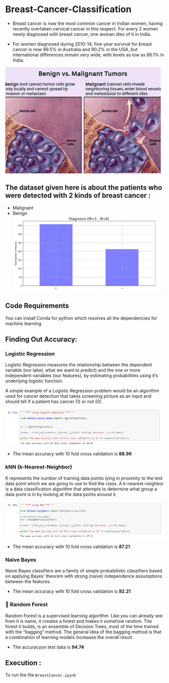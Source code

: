 # Breast-Cancer-Classification

* Breast cancer is now the most common cancer in Indian women, having recently overtaken cervical cancer in this respect.
For every 2 women newly diagnosed with breast cancer, one woman dies of it in India.

* For women diagnosed during 2010-14, five-year survival for breast cancer is now 89.5% in Australia and 90.2% in the USA, but international differences remain very wide, with levels as low as 66.1% in India.

![](MalignantVsBenign.jpg)

## The dataset given here is about the patients who were detected with 2 kinds of breast cancer : 
* Malignant 
* Benign 
![](Diagnosis.png)

## Code Requirements

You can install Conda for python which resolves all the dependencies for machine learning.

## Finding Out Accuracy: 

### Logistic Regression

Logistic Regression measures the relationship between the dependent variable (our label, what we want to predict) and the one or more independent variables (our features), by estimating probabilities using it’s underlying logistic function.

A simple example of a Logistic Regression problem would be an algorithm used for cancer detection that takes screening picture as an input and should tell if a patient has cancer (1) or not (0).


![](images/LogisticRegression.JPG)

* The mean accuracy with 10 fold cross validation is **88.96**

### kNN (k-Nearest-Neighbor)

K represents the number of training data points lying in proximity to the test data point which we are going to use to find the class. A k-nearest-neighbor is a data classification algorithm that attempts to determine what group a data point is in by looking at the data points around it.

![](images/kNN.JPG)

* The mean accuracy with 10 fold cross validation is **87.21**

### Naive Bayes

Naive Bayes classifiers are a family of simple probabilistic classifiers based on applying Bayes’ theorem with strong (naive) independence assumptions between the features.

* The mean accuracy with 10 fold cross validation is **92.21**

### :evergreen_tree: Random Forest 

Random Forest is a supervised learning algorithm. Like you can already see from it is name, it creates a forest and makes it somehow random. The forest it builds, is an ensemble of Decision Trees, most of the time trained with the “bagging” method. The general idea of the bagging method is that a combination of learning models increases the overall result.

* The accuracyon test data is **94.74**


## Execution : 
To run the file
`BreastCancer.ipynb` ` 
 
